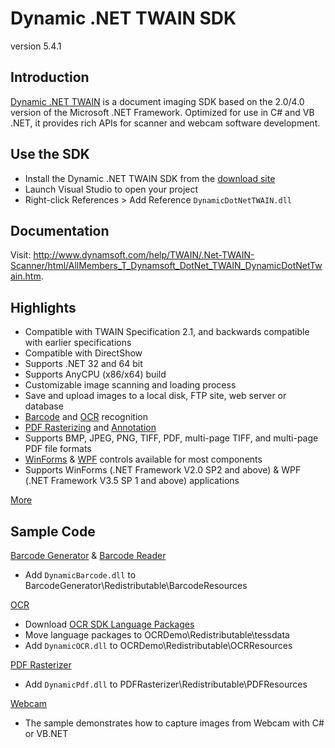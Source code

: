 Dynamic .NET TWAIN SDK
=========
version 5.4.1

Introduction
-----------

[Dynamic .NET TWAIN][1] is a document imaging SDK based on the 2.0/4.0 version of the Microsoft .NET Framework.
Optimized for use in C# and VB .NET, it provides rich APIs for scanner and webcam software development.

Use the SDK 
-----------

* Install the Dynamic .NET TWAIN SDK from the [download site][2]
* Launch Visual Studio to open your project
* Right-click References > Add Reference ```DynamicDotNetTWAIN.dll```

Documentation
--------------

Visit: http://www.dynamsoft.com/help/TWAIN/.Net-TWAIN-Scanner/html/AllMembers_T_Dynamsoft_DotNet_TWAIN_DynamicDotNetTwain.htm.

Highlights
-----------

* Compatible with TWAIN Specification 2.1, and backwards compatible with earlier specifications
* Compatible with DirectShow
* Supports .NET 32 and 64 bit
* Supports AnyCPU (x86/x64) build
* Customizable image scanning and loading process
* Save and upload images to a local disk, FTP site, web server or database
* [Barcode][10] and [OCR][11] recognition
* [PDF Rasterizing][12] and [Annotation][13]
* Supports BMP, JPEG, PNG, TIFF, PDF, multi-page TIFF, and multi-page PDF file formats
* [WinForms][14] & [WPF][15] controls available for most components
* Supports WinForms (.NET Framework V2.0 SP2 and above) & WPF (.NET Framework V3.5 SP 1 and above) applications

[More][9]

Sample Code
-----------

[Barcode Generator][3] & [Barcode Reader][8]

* Add ```DynamicBarcode.dll``` to BarcodeGenerator\Redistributable\BarcodeResources

[OCR][4]
* Download [OCR SDK Language Packages][5]
* Move language packages to OCRDemo\Redistributable\tessdata
* Add ```DynamicOCR.dll``` to OCRDemo\Redistributable\OCRResources

[PDF Rasterizer][6]
* Add ```DynamicPdf.dll``` to PDFRasterizer\Redistributable\PDFResources

[Webcam][7]
* The sample demonstrates how to capture images from Webcam with C# or VB.NET

[1]:http://www.dynamsoft.com/Products/.Net-TWAIN-Scanner.aspx
[2]:https://www.dynamsoft.com/Secure/Register_ClientInfo.aspx?productName=NetTWAIN&from=FromDownload
[3]:https://github.com/DynamsoftRD/Dynamic-.NET-TWAIN-SDK/tree/master/src/BarcodeGeneratorDemo
[4]:https://github.com/DynamsoftRD/Dynamic-.NET-TWAIN-SDK/tree/master/src/OCRDemo
[5]:http://www.dynamsoft.com/Downloads/OCR-Language-Package.aspx
[6]:https://github.com/DynamsoftRD/Dynamic-.NET-TWAIN-SDK/tree/master/src/PDFRasterizerDemo
[7]:https://github.com/DynamsoftRD/Dynamic-.NET-TWAIN-SDK/tree/master/src/WebcamDemoCode
[8]:https://github.com/DynamsoftRD/Dynamic-.NET-TWAIN-SDK/tree/master/src/BarcodeReaderCode
[9]:http://www.dynamsoft.com/Products/.Net-TWAIN-Scanner-Features.aspx
[10]:http://www.dynamsoft.com/Products/.net-barcode-detection-decode-sdk.aspx
[11]:http://www.dynamsoft.com/Products/.net-ocr-component.aspx
[12]:http://www.dynamsoft.com/Products/.net-pdf-rasterizer-sdk.aspx
[13]:http://www.dynamsoft.com/Products/.net-pdf-annotation-sdk.aspx
[14]:http://www.dynamsoft.com/Products/.Net-TWAIN-WinForms.aspx
[15]:http://www.dynamsoft.com/Products/.Net-TWAIN-WPF.aspx
